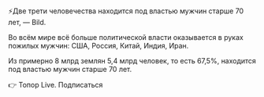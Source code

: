 ⚡️Две трети человечества находится под властью мужчин старше 70 лет, — Bild.



Во всём мире всё больше политической власти оказывается в руках пожилых мужчин: США, Россия, Китай, Индия, Иран.



Из примерно 8 млрд землян 5,4 млрд человек, то есть 67,5%, находится под властью мужчин старше 70 лет. 



👉 Топор Live. Подписаться